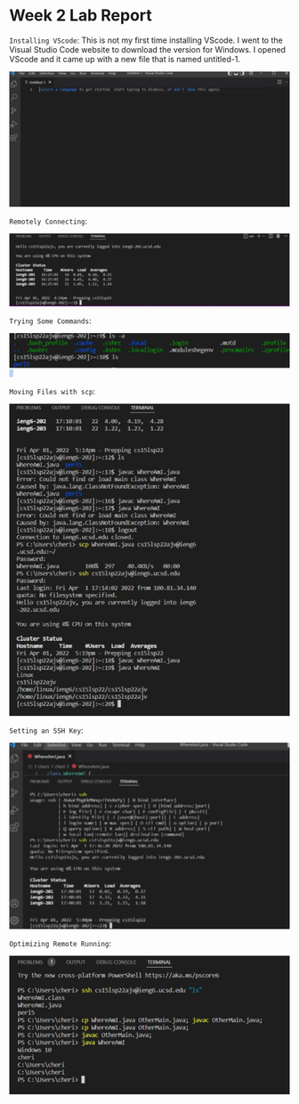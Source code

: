 # Week 2 Lab Report


`Installing VScode`: This is not my first time installing VScode. I went to the Visual Studio Code website to download the version for Windows. I opened VScode and it came up with a new file that is named untitled-1.

![image](Capture.JPG)

`Remotely Connecting`:

![image](Capture2.JPG)

`Trying Some Commands`:

![image](Capture3.JPG)

`Moving Files with scp`:

![image](Capture4.JPG)

`Setting an SSH Key`:

![image](Capture5.JPG)

`Optimizing Remote Running`:

![image](Capture6.JPG)